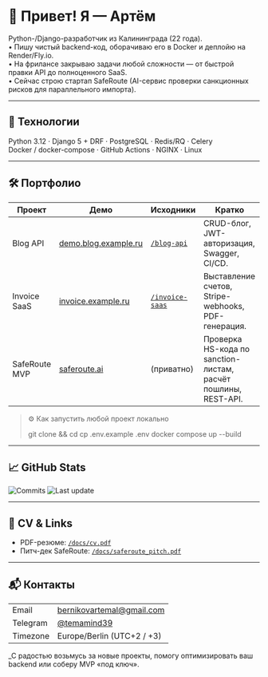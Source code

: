 # 👋 Привет! Я — Артём

Python-/Django-разработчик из Калининграда (22 года).  
• Пишу чистый backend-код, оборачиваю его в Docker и деплойю на Render/Fly.io.  
• На фрилансе закрываю задачи любой сложности — от быстрой правки API до полноценного SaaS.  
• Сейчас строю стартап SafeRoute (AI-сервис проверки санкционных рисков для параллельного импорта).

---

## 🚀 Технологии

Python 3.12 · Django 5 + DRF · PostgreSQL · Redis/RQ · Celery  
Docker / docker-compose · GitHub Actions · NGINX · Linux  

---

## 🛠 Портфолио

| Проект | Демо | Исходники | Кратко |
|--------|------|-----------|--------|
| Blog API | [demo.blog.example.ru](https://demo.blog.example.ru) | [`/blog-api`](https://github.com/TemaMind/blog-api) | CRUD-блог, JWT-авторизация, Swagger, CI/CD. |
| Invoice SaaS | [invoice.example.ru](https://invoice.example.ru) | [`/invoice-saas`](https://github.com/TemaMind/invoice-saas) | Выставление счетов, Stripe-webhooks, PDF-генерация. |
| SafeRoute MVP | [saferoute.ai](https://saferoute.ai) | (приватно) | Проверка HS-кода по sanction-листам, расчёт пошлины, REST-API. |

> ⚙️ Как запустить любой проект локально  
>
> git clone <repo> && cd <repo>
> cp .env.example .env
> docker compose up --build
> 
---

## 📈 GitHub Stats
<!-- Badges сгенерированы на shields.io -->
![Commits](https://img.shields.io/badge/commits--per--year-600%2B-blueviolet)
![Last update](https://img.shields.io/date/1693526400)

---

## 📝 CV & Links
 
* PDF-резюме: [`/docs/cv.pdf`](./docs/cv.pdf)  
* Питч-дек SafeRoute: [`/docs/saferoute_pitch.pdf`](./docs/saferoute_pitch.pdf)

---

## 📬 Контакты

|  |  |
|--|--|
| Email | bernikovartemal@gmail.com |
| Telegram | [@temamind39](https://t.me/temamind39) |
| Timezone | Europe/Berlin (UTC+2 / +3) |

_С радостью возьмусь за новые проекты, помогу оптимизировать ваш backend или соберу MVP «под ключ». 